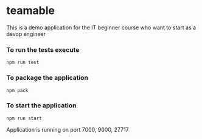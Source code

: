 # teamable
This is a demo application for the IT beginner course who want to start as a devop engineer

### To run the tests execute
    npm run test

### To package the application
    npm pack

### To start the application
    npm run start

Application is running on port 7000, 9000, 27717
